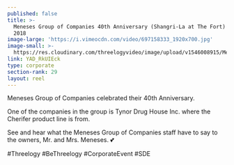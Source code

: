 ```yaml
---
published: false
title: >-
  Meneses Group of Companies 40th Anniversary (Shangri-La at The Fort) December
  2018
image-large: 'https://i.vimeocdn.com/video/697158333_1920x700.jpg'
image-small: >-
  https://res.cloudinary.com/threelogyvideo/image/upload/v1546008915/Meneses_a.jpg
link: YAD_RkUIEck
type: corporate
section-rank: 29
layout: reel
---
```

Meneses Group of Companies celebrated their 40th Anniversary. 

One of the companies in the group is Tynor Drug House Inc. where the Cherifer product line is from. 

See and hear what the Meneses Group of Companies staff have to say to the owners, Mr. and Mrs. Meneses. 💕

#Threelogy #BeThreelogy #CorporateEvent #SDE
